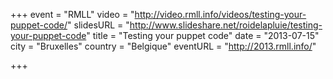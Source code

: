 +++
event = "RMLL"
video = "http://video.rmll.info/videos/testing-your-puppet-code/"
slidesURL = "http://www.slideshare.net/roidelapluie/testing-your-puppet-code"
title = "Testing your puppet code"
date = "2013-07-15"
city = "Bruxelles"
country = "Belgique"
eventURL = "http://2013.rmll.info/"

+++

